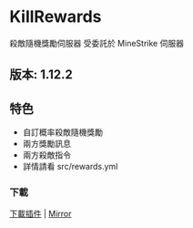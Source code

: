 # KillRewards
殺敵隨機獎勵伺服器
受委託於 MineStrike 伺服器

## 版本: 1.12.2

## 特色
- 自訂概率殺敵隨機獎勵
- 兩方獎勵訊息
- 兩方殺敵指令
- 詳情請看 src/rewards.yml

### 下載
[下載插件](http://corneey.com/wMiYVj) | [Mirror](https://drive.google.com/open?id=1oNFsjsq_0AcOD1CcXqjL6js5gPa5CtZK)
